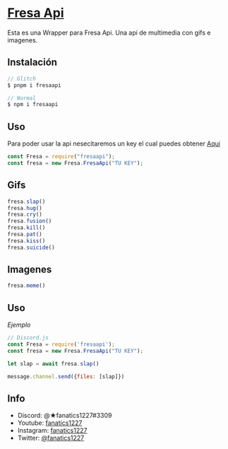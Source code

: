 [Fresa Api](https://apifresa.glitch.me/)
=================

Esta es una Wrapper para Fresa Api. Una api de multimedia con gifs e imagenes.

Instalación
-----------


```js
// Glitch
$ pnpm i fresaapi

// Normal
$ npm i fresaapi
```

Uso
----
Para poder usar la api nesecitaremos un key el cual puedes obtener [Aqui](https://apifresa.glitch.me/panel)

```js
const Fresa = require("fresaapi");
const fresa = new Fresa.FresaApi("TU KEY");
```


Gifs
----
```js
fresa.slap()
fresa.hug()
fresa.cry()
fresa.fusion()
fresa.kill()
fresa.pat()
fresa.kiss()
fresa.suicide()
```

Imagenes
--------
```js
fresa.meme()
```
Uso
---


_Ejemplo_

```js
// Discord.js
const Fresa = require('fresaapi');
const fresa = new Fresa.FresaApi("TU KEY");

let slap = await fresa.slap()

message.channel.send({files: [slap]})
```

Info
-----
- Discord: @★fanatics1227#3309 
- Youtube: [fanatics1227](https://www.youtube.com/channel/UCJbj6jt-6ddOxgUf7OA2rhg)
- Instagram: [fanatics1227](https://instagram.com/fanatics1227)
- Twitter: [@fanatics1227](https://twitter.com/@fanatics1227)
